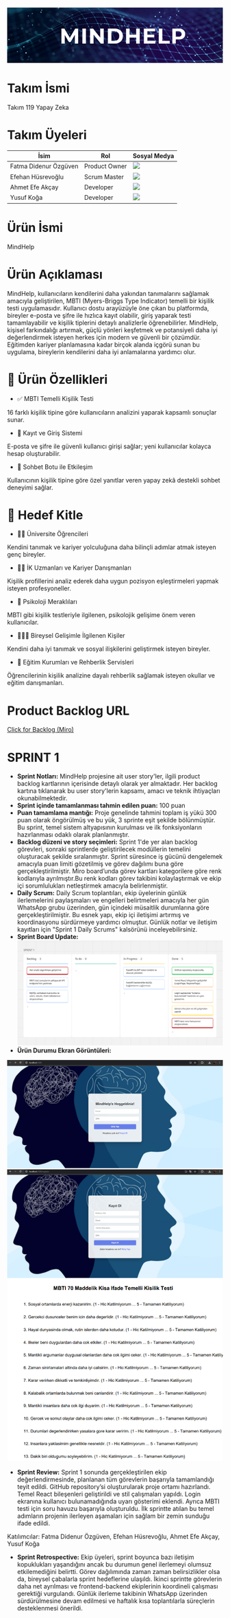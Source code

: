 ![Ürün Görseli](images/product_name.png)

# Takım İsmi

Takım 119 Yapay Zeka

# Takım Üyeleri

| İsim                   | Rol             | Sosyal Medya |
|------------------------|------------------|----------|
| Fatma Didenur Özgüven | Product Owner    | <a href="https://www.linkedin.com/in/fatma-didenur-%C3%B6zg%C3%BCven/"><img src="https://cdn-icons-png.flaticon.com/512/174/174857.png" width="20"/></a> |
| Efehan Hüsrevoğlu      | Scrum Master     | <a href="https://www.linkedin.com/in/efehan-husrevoglu-b78306245/"><img src="https://cdn-icons-png.flaticon.com/512/174/174857.png" width="20"/></a> |
| Ahmet Efe Akçay        | Developer        | <a href="https://www.linkedin.com/in/ahmet-efe-akcay4/"><img src="https://cdn-icons-png.flaticon.com/512/174/174857.png" width="20"/></a> |
| Yusuf Koğa             | Developer        | <a href="https://www.linkedin.com/in/yusuf-ko%C4%9Fa-3b1536249/"><img src="https://cdn-icons-png.flaticon.com/512/174/174857.png" width="20"/></a> |



# Ürün İsmi

MindHelp

# Ürün Açıklaması

MindHelp, kullanıcıların kendilerini daha yakından tanımalarını sağlamak amacıyla geliştirilen, MBTI (Myers-Briggs Type Indicator) temelli bir kişilik testi uygulamasıdır. Kullanıcı dostu arayüzüyle öne çıkan bu platformda, bireyler e-posta ve şifre ile hızlıca kayıt olabilir, giriş yaparak testi tamamlayabilir ve kişilik tiplerini detaylı analizlerle öğrenebilirler. MindHelp, kişisel farkındalığı artırmak, güçlü yönleri keşfetmek ve potansiyeli daha iyi değerlendirmek isteyen herkes için modern ve güvenli bir çözümdür. Eğitimden kariyer planlamasına kadar birçok alanda içgörü sunan bu uygulama, bireylerin kendilerini daha iyi anlamalarına yardımcı olur.

# 🚀 Ürün Özellikleri

* ✅ MBTI Temelli Kişilik Testi
  
16 farklı kişilik tipine göre kullanıcıların analizini yaparak kapsamlı sonuçlar sunar.

* 🔐 Kayıt ve Giriş Sistemi
  
E-posta ve şifre ile güvenli kullanıcı girişi sağlar; yeni kullanıcılar kolayca hesap oluşturabilir.

* 💬 Sohbet Botu ile Etkileşim

Kullanıcının kişilik tipine göre özel yanıtlar veren yapay zekâ destekli sohbet deneyimi sağlar.

# 🎯 Hedef Kitle

* 👩‍🎓 Üniversite Öğrencileri

Kendini tanımak ve kariyer yolculuğuna daha bilinçli adımlar atmak isteyen genç bireyler.

* 🧑‍💼 İK Uzmanları ve Kariyer Danışmanları

Kişilik profillerini analiz ederek daha uygun pozisyon eşleştirmeleri yapmak isteyen profesyoneller.

* 🧠 Psikoloji Meraklıları

MBTI gibi kişilik testleriyle ilgilenen, psikolojik gelişime önem veren kullanıcılar.

* 🧑‍🤝‍🧑 Bireysel Gelişimle İlgilenen Kişiler

Kendini daha iyi tanımak ve sosyal ilişkilerini geliştirmek isteyen bireyler.

* 🏫 Eğitim Kurumları ve Rehberlik Servisleri

Öğrencilerinin kişilik analizine dayalı rehberlik sağlamak isteyen okullar ve eğitim danışmanları.

# Product Backlog URL

[Click for Backlog (Miro)](https://miro.com/app/board/uXjVIheT0gE=/)



# SPRINT 1

* **Sprint Notları:** MindHelp projesine ait user story'ler, ilgili product backlog kartlarının içerisinde detaylı olarak yer almaktadır. Her backlog kartına tıklanarak bu user story'lerin kapsamı, amacı ve teknik ihtiyaçları okunabilmektedir.
* **Sprint içinde tamamlanması tahmin edilen puan:** 100 puan
* **Puan tamamlama mantığı:** Proje genelinde tahmini toplam iş yükü 300 puan olarak öngörülmüş ve bu yük, 3 sprinte eşit şekilde bölünmüştür. Bu sprint, temel sistem altyapısının kurulması ve ilk fonksiyonların hazırlanması odaklı olarak planlanmıştır.
*  **Backlog düzeni ve story seçimleri:** Sprint 1'de yer alan backlog görevleri, sonraki sprintlerde geliştirilecek modüllerin temelini oluşturacak şekilde sıralanmıştır. Sprint süresince iş gücünü dengelemek amacıyla puan limiti gözetilmiş ve görev dağılımı buna göre gerçekleştirilmiştir.
Miro board’unda görev kartları kategorilere göre renk kodlarıyla ayrılmıştır.Bu renk kodları görev takibini kolaylaştırmak ve ekip içi sorumlulukları netleştirmek amacıyla belirlenmiştir.
* **Daily Scrum:** Daily Scrum toplantıları, ekip üyelerinin günlük ilerlemelerini paylaşmaları ve engelleri belirtmeleri amacıyla her gün WhatsApp grubu üzerinden, gün içindeki müsaitlik durumlarına göre gerçekleştirilmiştir.
Bu esnek yapı, ekip içi iletişimi artırmış ve koordinasyonu sürdürmeye yardımcı olmuştur.
Günlük notlar ve iletişim kayıtları için "Sprint 1 Daily Scrums" kalsörünü inceleyebilirsiniz.
* **Sprint Board Update:**
  ![Sprint Board - Sprint 1](./images/backlog1.png)
* **Ürün Durumu Ekran Görüntüleri:**
  
 ![Ürün Görseli 1](images/product2.png)
![Ürün Görseli 2](images/product1.png)
![Ürün Görseli 3](images/product3.png)

* **Sprint Review:** Sprint 1 sonunda gerçekleştirilen ekip değerlendirmesinde, planlanan tüm görevlerin başarıyla tamamlandığı teyit edildi. GitHub repository’si oluşturularak proje ortamı hazırlandı. Temel React bileşenleri geliştirildi ve stil çalışmaları yapıldı. Login ekranına kullanıcı bulunamadığında uyarı gösterimi eklendi. Ayrıca MBTI testi için soru havuzu başarıyla oluşturuldu. İlk sprintte atılan bu temel adımların projenin ilerleyen aşamaları için sağlam bir zemin sunduğu ifade edildi.

Katılımcılar:
Fatma Didenur Özgüven, Efehan Hüsrevoğlu, Ahmet Efe Akçay, Yusuf Koğa

* **Sprint Retrospective:** Ekip üyeleri, sprint boyunca bazı iletişim kopuklukları yaşandığını ancak bu durumun genel ilerlemeyi olumsuz etkilemediğini belirtti. Görev dağılımında zaman zaman belirsizlikler olsa da, bireysel çabalarla sprint hedeflerine ulaşıldı. İkinci sprintte görevlerin daha net ayrılması ve frontend-backend ekiplerinin koordineli çalışması gerektiği vurgulandı. Günlük ilerleme takibinin WhatsApp üzerinden sürdürülmesine devam edilmesi ve haftalık kısa toplantılarla süreçlerin desteklenmesi önerildi.
